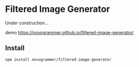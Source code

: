 # Filtered Image Generator

Under construction...


demo https://novogrammer.github.io/filtered-image-generator/



## Install

```bash
npm install novogrammer/filtered-image-generator
```


